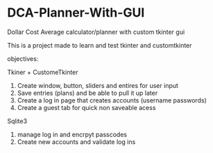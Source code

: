 # DCA-Planner-With-GUI
Dollar Cost Average calculator/planner with custom tkinter gui

This is a project made to learn and test tkinter and customtkinter

objectives:

 Tkiner + CustomeTkinter
1. Create window, button, sliders and entires for user input
2. Save entries (plans) and be able to pull it up later 
3. Create a log in page that creates accounts (username passwords)
4. Create a guest tab for quick non saveable acess

  Sqlite3 
 1. manage log in and encrpyt passcodes
 2. Create new accounts and validate log ins
